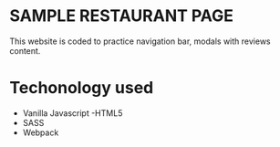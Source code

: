 # SAMPLE RESTAURANT PAGE

This website is coded to practice navigation bar, modals with reviews content.

# Techonology used
- Vanilla Javascript
-HTML5
- SASS
- Webpack